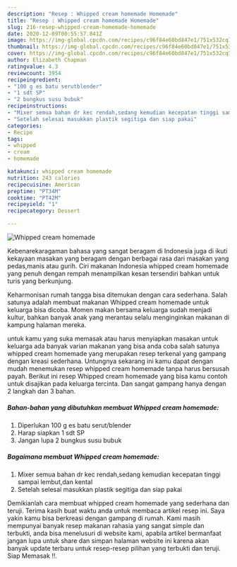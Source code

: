 ```yaml
---
description: "Resep : Whipped cream homemade Homemade"
title: "Resep : Whipped cream homemade Homemade"
slug: 216-resep-whipped-cream-homemade-homemade
date: 2020-12-09T00:55:57.841Z
image: https://img-global.cpcdn.com/recipes/c96f84e60bd847e1/751x532cq70/whipped-cream-homemade-foto-resep-utama.jpg
thumbnail: https://img-global.cpcdn.com/recipes/c96f84e60bd847e1/751x532cq70/whipped-cream-homemade-foto-resep-utama.jpg
cover: https://img-global.cpcdn.com/recipes/c96f84e60bd847e1/751x532cq70/whipped-cream-homemade-foto-resep-utama.jpg
author: Elizabeth Chapman
ratingvalue: 4.3
reviewcount: 3954
recipeingredient:
- "100 g es batu serutblender"
- "1 sdt SP"
- "2 bungkus susu bubuk"
recipeinstructions:
- "Mixer semua bahan dr kec rendah,sedang kemudian kecepatan tinggi sampai lembut,dan kental"
- "Setelah selesai masukkan plastik segitiga dan siap pakai"
categories:
- Recipe
tags:
- whipped
- cream
- homemade

katakunci: whipped cream homemade 
nutrition: 243 calories
recipecuisine: American
preptime: "PT34M"
cooktime: "PT42M"
recipeyield: "1"
recipecategory: Dessert

---
```



![Whipped cream homemade](https://img-global.cpcdn.com/recipes/c96f84e60bd847e1/751x532cq70/whipped-cream-homemade-foto-resep-utama.jpg)

Kebenarekaragaman bahasa yang sangat beragam di Indonesia juga di ikuti kekayaan masakan yang beragam dengan berbagai rasa dari masakan yang pedas,manis atau gurih. Ciri makanan Indonesia whipped cream homemade yang penuh dengan rempah menampilkan kesan tersendiri bahkan untuk turis yang berkunjung.


Keharmonisan rumah tangga bisa ditemukan dengan cara sederhana. Salah satunya adalah membuat makanan Whipped cream homemade untuk keluarga bisa dicoba. Momen makan bersama keluarga sudah menjadi kultur, bahkan banyak anak yang merantau selalu menginginkan makanan di kampung halaman mereka.



untuk kamu yang suka memasak atau harus menyiapkan masakan untuk keluarga ada banyak varian makanan yang bisa anda coba salah satunya whipped cream homemade yang merupakan resep terkenal yang gampang dengan kreasi sederhana. Untungnya sekarang ini kamu dapat dengan mudah menemukan resep whipped cream homemade tanpa harus bersusah payah.
Berikut ini resep Whipped cream homemade yang bisa kamu contoh untuk disajikan pada keluarga tercinta. Dan sangat gampang hanya dengan 2 langkah dan 3 bahan.


<!--inarticleads1-->

##### Bahan-bahan yang dibutuhkan membuat Whipped cream homemade:

1. Diperlukan 100 g es batu serut/blender
1. Harap siapkan 1 sdt SP
1. Jangan lupa 2 bungkus susu bubuk




<!--inarticleads2-->

##### Bagaimana membuat  Whipped cream homemade:

1. Mixer semua bahan dr kec rendah,sedang kemudian kecepatan tinggi sampai lembut,dan kental
1. Setelah selesai masukkan plastik segitiga dan siap pakai




Demikianlah cara membuat whipped cream homemade yang sederhana dan teruji. Terima kasih buat waktu anda untuk membaca artikel resep ini. Saya yakin kamu bisa berkreasi dengan gampang di rumah. Kami masih mempunyai banyak resep makanan rahasia yang sangat simple dan terbukti, anda bisa menelusuri di website kami, apabila artikel bermanfaat jangan lupa untuk share dan simpan halaman website ini karena akan banyak update terbaru untuk resep-resep pilihan yang terbukti dan teruji. Siap Memasak !!. 
